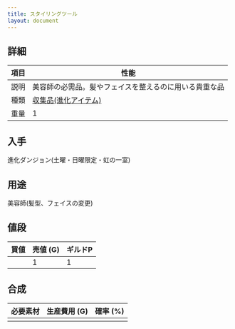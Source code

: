 ```yaml
---
title: スタイリングツール
layout: document
---
```

## 詳細

|項目|性能|
|---|---|
|説明|美容師の必需品。髪やフェイスを整えるのに用いる貴重な品|
|種類|[収集品(進化アイテム)](収集品(進化アイテム))|
|重量|1|

## 入手

進化ダンジョン(土曜・日曜限定・虹の一室)

## 用途

美容師(髪型、フェイスの変更)

## 値段

|買値|売値 (G)|ギルドP|
|---|---|---|
||1|1|

## 合成

|必要素材|生産費用 (G)|確率 (%)|
|---|---|---|
||||
